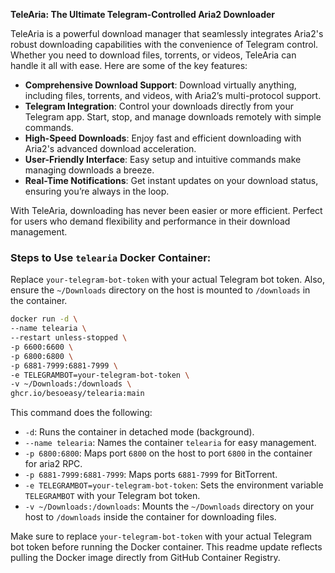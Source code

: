 **TeleAria: The Ultimate Telegram-Controlled Aria2 Downloader**

TeleAria is a powerful download manager that seamlessly integrates Aria2's robust downloading capabilities with the convenience of Telegram control. Whether you need to download files, torrents, or videos, TeleAria can handle it all with ease. Here are some of the key features:

- **Comprehensive Download Support**: Download virtually anything, including files, torrents, and videos, with Aria2’s multi-protocol support.
- **Telegram Integration**: Control your downloads directly from your Telegram app. Start, stop, and manage downloads remotely with simple commands.
- **High-Speed Downloads**: Enjoy fast and efficient downloading with Aria2's advanced download acceleration.
- **User-Friendly Interface**: Easy setup and intuitive commands make managing downloads a breeze.
- **Real-Time Notifications**: Get instant updates on your download status, ensuring you’re always in the loop.

With TeleAria, downloading has never been easier or more efficient. Perfect for users who demand flexibility and performance in their download management.

### Steps to Use `telearia` Docker Container:

   Replace `your-telegram-bot-token` with your actual Telegram bot token. Also, ensure the `~/Downloads` directory on the host is mounted to `/downloads` in the container.

   ```bash
docker run -d \
  --name telearia \
  --restart unless-stopped \
  -p 6600:6600 \
  -p 6800:6800 \
  -p 6881-7999:6881-7999 \
  -e TELEGRAMBOT=your-telegram-bot-token \
  -v ~/Downloads:/downloads \
  ghcr.io/besoeasy/telearia:main
   ```

   This command does the following:
   - `-d`: Runs the container in detached mode (background).
   - `--name telearia`: Names the container `telearia` for easy management.
   - `-p 6800:6800`: Maps port `6800` on the host to port `6800` in the container for aria2 RPC.
   - `-p 6881-7999:6881-7999`: Maps ports `6881-7999` for BitTorrent.
   - `-e TELEGRAMBOT=your-telegram-bot-token`: Sets the environment variable `TELEGRAMBOT` with your Telegram bot token.
   - `-v ~/Downloads:/downloads`: Mounts the `~/Downloads` directory on your host to `/downloads` inside the container for downloading files.
 

Make sure to replace `your-telegram-bot-token` with your actual Telegram bot token before running the Docker container. This readme update reflects pulling the Docker image directly from GitHub Container Registry.
